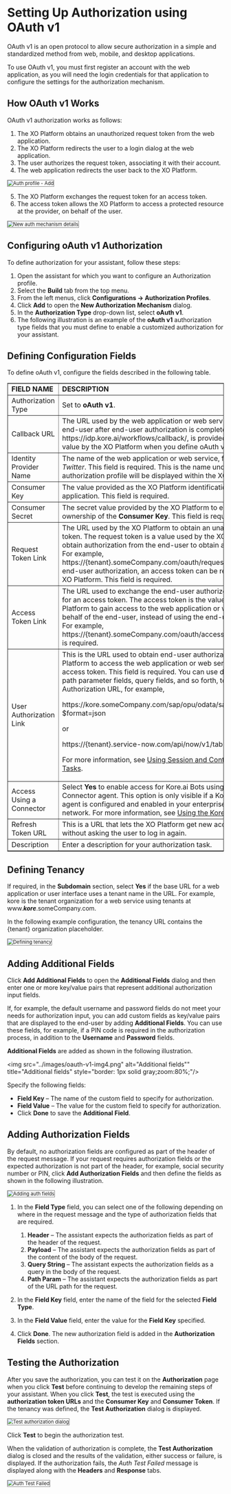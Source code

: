 # Setting Up Authorization using OAuth v1

OAuth v1 is an open protocol to allow secure authorization in a simple and standardized method from web, mobile, and desktop applications.

To use OAuth v1, you must first register an account with the web application, as you will need the login credentials for that application to configure the settings for the authorization mechanism.


## How OAuth v1 Works

OAuth v1 authorization works as follows:

1. The XO Platform obtains an unauthorized request token from the web application.
2. The XO Platform redirects the user to a login dialog at the web application.
3. The user authorizes the request token, associating it with their account.
4. The web application redirects the user back to the XO Platform.  
<img src="../images/oauth-v1-img1.png" alt="Auth profile - Add" title="Auth profile - Add" style="border: 1px solid gray;zoom:80%;"/>

5. The XO Platform exchanges the request token for an access token.
6. The access token allows the XO Platform to access a protected resource at the provider, on behalf of the user.  
<img src="../images/oauth-v1-img2.png" alt="New auth mechanism details" title="New auth mechanism details" style="border: 1px solid gray;zoom:80%;"/>


## Configuring oAuth v1 Authorization

To define authorization for your assistant, follow these steps:

1. Open the assistant for which you want to configure an Authorization profile.
2. Select the **Build** tab from the top menu.
3. From the left menus, click **Configurations -> Authorization Profiles**.
4. Click **Add** to open the **New Authorization Mechanism** dialog.
5. In the **Authorization Type** drop-down list, select **oAuth v1**.
6. The following illustration is an example of the **oAuth v1** authorization type fields that you must define to enable a customized authorization for your assistant.


## Defining Configuration Fields

To define oAuth v1, configure the fields described in the following table.


<table border="1">
  <tr>
   <td><strong>FIELD NAME</strong>
   </td>
   <td><strong>DESCRIPTION</strong>
   </td>
  </tr>
  <tr>
   <td>Authorization Type
   </td>
   <td>Set to <strong>oAuth v1</strong>.
   </td>
  </tr>
  <tr>
   <td>Callback URL
   </td>
   <td>The URL used by the web application or web service to redirect the end-user after end-user authorization is complete. This value, https://idp.kore.ai/workflows/callback/,  is provided as a read-only value by the XO Platform when you define oAuth v1 settings.
   </td>
  </tr>
  <tr>
   <td>Identity Provider Name
   </td>
   <td>The name of the web application or web service, for example, <em>Twitter</em>. This field is required. This is the name under which the authorization profile will be displayed within the XO Platform.
   </td>
  </tr>
  <tr>
   <td>Consumer Key
   </td>
   <td>The value provided as the XO Platform identification to the web application. This field is required.
   </td>
  </tr>
  <tr>
   <td>Consumer Secret
   </td>
   <td>The secret value provided by the XO Platform to establish ownership of the <strong>Consumer Key</strong>. This field is required.
   </td>
  </tr>
  <tr>
   <td>Request Token Link
   </td>
   <td>The URL used by the XO Platform to obtain an unauthorized request token. The request token is a value used by the XO Platform to obtain authorization from the end-user to obtain an access token. For example, https://{tenant}.someCompany.com/oauth/request_token. After end-user authorization, an access token can be requested by the XO Platform. This field is required.
   </td>
  </tr>
  <tr>
   <td>Access Token Link
   </td>
   <td>The URL used to exchange the end-user authorized request token for an access token. The access token is the value used by the XO Platform to gain access to the web application or web service on behalf of the end-user, instead of using the end-user credentials. For example, https://{tenant}.someCompany.com/oauth/access_token. This field is required.
   </td>
  </tr>
  <tr>
   <td>User Authorization Link
   </td>
   <td>This is the URL used to obtain end-user authorization for the XO Platform to access the web application or web service using the access token. This field is required. You can use dynamic fields, path parameter fields, query fields, and so forth, to define the Authorization URL, for example,
<p>
     https://kore.someCompany.com/sap/opu/odata/sap/{{authfield1}}/?$format=json
<p>
or
<p>
https://{tenant}.service-now.com/api/now/v1/table/incident
<p>
For more information, see <a href="../../../../automation/use-cases/using-session-and-context-variables" target="_blank">Using Session and Context Variables in Tasks</a>.
   </td>
  </tr>
  <tr>
   <td>Access Using a Connector
   </td>
   <td>Select <strong>Yes</strong> to enable access for Kore.ai Bots using the Kore.ai Connector agent. This option is only visible if a Kore.ai Connector agent is configured and enabled in your enterprise on-premises network. For more information, see <a href="../../../../administration/kore-ai-connector" target="_blank">Using the Kore.ai Connector</a>.
   </td>
  </tr>
  <tr>
   <td>Refresh Token URL
   </td>
   <td>This is a URL that lets the XO Platform get new access tokens without asking the user to log in again.
   </td>
  </tr>
  <tr>
   <td>Description
   </td>
   <td>Enter a description for your authorization task. 
   </td>
  </tr>
</table>


## Defining Tenancy

If required, in the **Subdomain** section, select **Yes** if the base URL for a web application or user interface uses a tenant name in the URL. For example, kore is the tenant organization for a web service using tenants at www.**_kore_**.someCompany.com.

In the following example configuration, the tenancy URL contains the {tenant} organization placeholder.

<img src="../images/oauth-v1-img3.png" alt="Defining tenancy" title="Defining tenancy" style="border: 1px solid gray;zoom:80%;"/>


## Adding Additional Fields

Click **Add Additional Fields** to open the **Additional Fields** dialog and then enter one or more key/value pairs that represent additional authorization input fields.

If, for example, the default username and password fields do not meet your needs for authorization input, you can add custom fields as key/value pairs that are displayed to the end-user by adding **Additional Fields**. You can use these fields, for example, if a PIN code is required in the authorization process, in addition to the **Username** and **Password** fields.

**Additional Fields** are added as shown in the following illustration.

<img src="../images/oauth-v1-img4.png" alt="Additional fields"" title="Additional fields" style="border: 1px solid gray;zoom:80%;"/>

Specify the following fields:

* **Field Key** – The name of the custom field to specify for authorization.
* **Field Value** – The value for the custom field to specify for authorization.
* Click **Done** to save the **Additional Field**.


## Adding Authorization Fields

By default, no authorization fields are configured as part of the header of the request message. If your request requires authorization fields or the expected authorization is not part of the header, for example, social security number or PIN, click **Add Authorization Fields** and then define the fields as shown in the following illustration.

<img src="../images/oauth-v1-img5.png" alt="Adding auth fields" title="Adding auth fields" style="border: 1px solid gray;zoom:80%;"/>

1. In the **Field Type** field, you can select one of the following depending on where in the request message and the type of authorization fields that are required.
    1. **Header** – The assistant expects the authorization fields as part of the header of the request.
    2. **Payload** – The assistant expects the authorization fields as part of the content of the body of the request.
    3. **Query String** – The assistant expects the authorization fields as a query in the body of the request.
    4. **Path Param** – The assistant expects the authorization fields as part of the URL path for the request.

2. In the **Field Key** field, enter the name of the field for the selected **Field Type**.
3. In the **Field Value** field, enter the value for the **Field Key** specified.
4. Click **Done**. The new authorization field is added in the **Authorization Fields** section.


## Testing the Authorization

After you save the authorization, you can test it on the **Authorization** page when you click **Test** before continuing to develop the remaining steps of your assistant. When you click **Test**, the test is executed using the **authorization token URLs** and the **Consumer Key** and **Consumer Token**. If the tenancy was defined, the **Test Authorization** dialog is displayed. 

<img src="../images/oauth-v1-img6.png" alt="Test authorization dialog" title="Test authorization dialog" style="border: 1px solid gray;zoom:80%;"/>

Click **Test** to begin the authorization test. 

When the validation of authorization is complete, the **Test Authorization** dialog is closed and the results of the validation, either success or failure, is displayed. If the authorization fails, the _Auth Test Failed_ message is displayed along with the **Headers** and **Response** tabs.

<img src="../images/oauth-v1-img7.png" alt="Auth Test Failed" title="Auth Test Failed" style="border: 1px solid gray;zoom:80%;"/>